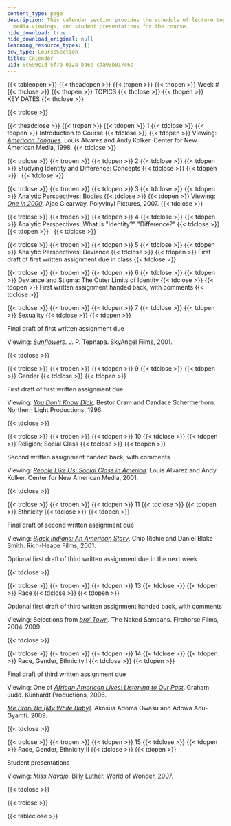 ```yaml
---
content_type: page
description: This calendar section provides the schedule of lecture topics, assignments,
  media viewings, and student presentations for the course.
hide_download: true
hide_download_original: null
learning_resource_types: []
ocw_type: CourseSection
title: Calendar
uid: 8c699c1d-5f7b-012a-ba6e-cda93b017c6c
---
```


{{< tableopen >}}
{{< theadopen >}}
{{< tropen >}}
{{< thopen >}}
Week #
{{< thclose >}}
{{< thopen >}}
TOPICS
{{< thclose >}}
{{< thopen >}}
KEY DATES
{{< thclose >}}

{{< trclose >}}

{{< theadclose >}}
{{< tropen >}}
{{< tdopen >}}
1
{{< tdclose >}}
{{< tdopen >}}
Introduction to Course
{{< tdclose >}}
{{< tdopen >}}
Viewing: [_American Tongues_](http://www.imdb.com/title/tt0303637/). Louis Alvarez and Andy Kolker. Center for New American Media, 1998.
{{< tdclose >}}

{{< trclose >}}
{{< tropen >}}
{{< tdopen >}}
2
{{< tdclose >}}
{{< tdopen >}}
Studying Identity and Difference: Concepts
{{< tdclose >}}
{{< tdopen >}}
 
{{< tdclose >}}

{{< trclose >}}
{{< tropen >}}
{{< tdopen >}}
3
{{< tdclose >}}
{{< tdopen >}}
Analytic Perspectives: Bodies
{{< tdclose >}}
{{< tdopen >}}
Viewing: [_One in 2000_](http://www.imdb.com/title/tt1139122/). Ajae Clearway. Polyvinyl Pictures, 2007.
{{< tdclose >}}

{{< trclose >}}
{{< tropen >}}
{{< tdopen >}}
4
{{< tdclose >}}
{{< tdopen >}}
Analytic Perspectives: What is "Identity?" "Difference?"
{{< tdclose >}}
{{< tdopen >}}
 
{{< tdclose >}}

{{< trclose >}}
{{< tropen >}}
{{< tdopen >}}
5
{{< tdclose >}}
{{< tdopen >}}
Analytic Perspectives: Deviance
{{< tdclose >}}
{{< tdopen >}}
First draft of first written assignment due in class
{{< tdclose >}}

{{< trclose >}}
{{< tropen >}}
{{< tdopen >}}
6
{{< tdclose >}}
{{< tdopen >}}
Deviance and Stigma: The Outer Limits of Identity
{{< tdclose >}}
{{< tdopen >}}
First written assignment handed back, with comments
{{< tdclose >}}

{{< trclose >}}
{{< tropen >}}
{{< tdopen >}}
7
{{< tdclose >}}
{{< tdopen >}}
Sexuality
{{< tdclose >}}
{{< tdopen >}}


Final draft of first written assignment due

Viewing: [_Sunflowers_](http://www.imdb.com/title/tt0390519/). J. P. Tepnapa. SkyAngel Films, 2001.


{{< tdclose >}}

{{< trclose >}}
{{< tropen >}}
{{< tdopen >}}
9
{{< tdclose >}}
{{< tdopen >}}
Gender
{{< tdclose >}}
{{< tdopen >}}


First draft of first written assignment due

Viewing: [_You Don't Know Dick_](http://www.imdb.com/title/tt0118206/). Bestor Cram and Candace Schermerhorn. Northern Light Productions, 1996.


{{< tdclose >}}

{{< trclose >}}
{{< tropen >}}
{{< tdopen >}}
10
{{< tdclose >}}
{{< tdopen >}}
Religion; Social Class
{{< tdclose >}}
{{< tdopen >}}


Second written assignment handed back, with comments

Viewing: [_People Like Us: Social Class in America_](http://www.imdb.com/title/tt0362022/). Louis Alvarez and Andy Kolker. Center for New American Media, 2001.


{{< tdclose >}}

{{< trclose >}}
{{< tropen >}}
{{< tdopen >}}
11
{{< tdclose >}}
{{< tdopen >}}
Ethnicity
{{< tdclose >}}
{{< tdopen >}}


Final draft of second written assignment due

Viewing: [_Black Indians: An American Story_](http://www.imdb.com/title/tt0344936/). Chip Richie and Daniel Blake Smith. Rich-Heape Films, 2001.

Optional first draft of third written assignment due in the next week


{{< tdclose >}}

{{< trclose >}}
{{< tropen >}}
{{< tdopen >}}
13
{{< tdclose >}}
{{< tdopen >}}
Race
{{< tdclose >}}
{{< tdopen >}}


Optional first draft of third written assignment handed back, with comments

Viewing: Selections from [_bro' Town_](http://www.imdb.com/title/tt0491515/). The Naked Samoans. Firehorse Films, 2004-2009.


{{< tdclose >}}

{{< trclose >}}
{{< tropen >}}
{{< tdopen >}}
14
{{< tdclose >}}
{{< tdopen >}}
Race, Gender, Ethnicity I
{{< tdclose >}}
{{< tdopen >}}


Final draft of third written assignment due

Viewing: One of [_African American Lives: Listening to Our Past_](http://www.imdb.com/title/tt0344936/). Graham Judd. Kunhardt Productions, 2006.

[_Me Broni Ba (My White Baby)_](http://www.imdb.com/title/tt1443444/). Akosua Adoma Owasu and Adowa Adu-Gyamfi. 2009.


{{< tdclose >}}

{{< trclose >}}
{{< tropen >}}
{{< tdopen >}}
15
{{< tdclose >}}
{{< tdopen >}}
Race, Gender, Ethnicity II
{{< tdclose >}}
{{< tdopen >}}


Student presentations

Viewing: [_Miss Navajo_](http://www.imdb.com/title/tt0912591/). Billy Luther. World of Wonder, 2007.


{{< tdclose >}}

{{< trclose >}}

{{< tableclose >}}
